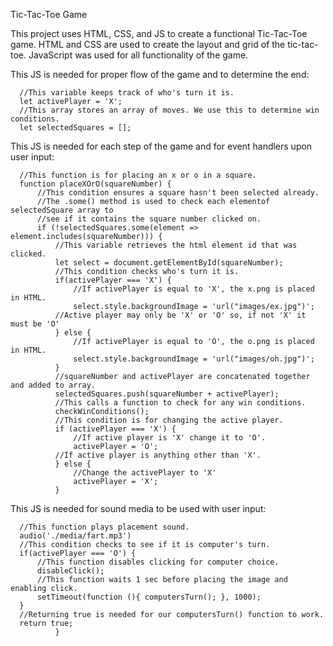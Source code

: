 Tic-Tac-Toe Game

This project uses HTML, CSS, and JS to create a functional Tic-Tac-Toe game. HTML and CSS are used to create the layout and grid of the tic-tac-toe. JavaScript was used for all functionality of the game. 


This JS is needed for proper flow of the game and to determine the end:

      //This variable keeps track of who's turn it is.
      let activePlayer = 'X';
      //This array stores an array of moves. We use this to determine win conditions.
      let selectedSquares = [];


This JS is needed for each step of the game and for event handlers upon user input:

      //This function is for placing an x or o in a square.
      function placeXOrO(squareNumber) {
          //This condition ensures a square hasn't been selected already.
          //The .some() method is used to check each elementof selectedSquare array to
          //see if it contains the square number clicked on.
          if (!selectedSquares.some(element => element.includes(squareNumber))) {
              //This variable retrieves the html element id that was clicked.
              let select = document.getElementById(squareNumber);
              //This condition checks who's turn it is.
              if(activePlayer === 'X') {
                  //If activePlayer is equal to 'X', the x.png is placed in HTML.
                  select.style.backgroundImage = 'url("images/ex.jpg")';
              //Active player may only be 'X' or 'O' so, if not 'X' it must be 'O'
              } else {
                  //If activePlayer is equal to 'O', the o.png is placed in HTML.
                  select.style.backgroundImage = 'url("images/oh.jpg")';
              }
              //squareNumber and activePlayer are concatenated together and added to array.
              selectedSquares.push(squareNumber + activePlayer);
              //This calls a function to check for any win conditions.
              checkWinConditions();
              //This condition is for changing the active player.
              if (activePlayer === 'X') {
                  //If active player is 'X' change it to 'O'.
                  activePlayer = 'O';
              //If active player is anything other than 'X'.
              } else {
                  //Change the activePlayer to 'X'
                  activePlayer = 'X';
              }
              
              
This JS is needed for sound media to be used with user input:

      //This function plays placement sound.
      audio('./media/fart.mp3')
      //This condition checks to see if it is computer's turn.
      if(activePlayer === 'O') {
          //This function disables clicking for computer choice.
          disableClick();
          //This function waits 1 sec before placing the image and enabling click.
          setTimeout(function (){ computersTurn(); }, 1000);
      }
      //Returning true is needed for our computersTurn() function to work.
      return true;
              }
